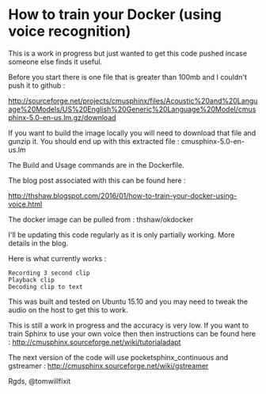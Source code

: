 # How to train your Docker (using voice recognition)

This is a work in progress but just wanted to get this code pushed incase someone else finds it useful.

Before you start there is one file that is greater than 100mb and I couldn't push it to github :

http://sourceforge.net/projects/cmusphinx/files/Acoustic%20and%20Language%20Models/US%20English%20Generic%20Language%20Model/cmusphinx-5.0-en-us.lm.gz/download

If you want to build the image locally you will need to download that file and gunzip it.  You should end up with this extracted file : cmusphinx-5.0-en-us.lm

The Build and Usage commands are in the Dockerfile. 

The blog post associated with this can be found here :

http://thshaw.blogspot.com/2016/01/how-to-train-your-docker-using-voice.html

The docker image can be pulled from : thshaw/okdocker

I'll be updating this code regularly as it is only partially working.  More details in the blog.

Here is what currently works :

```
Recording 3 second clip
Playback clip
Decoding clip to text
```

This was built and tested on Ubuntu 15.10 and you may need to tweak the audio on the host to get this to work.

This is still a work in progress and the accuracy is very low.  If you want to train Sphinx to use your own voice then then instructions can be found here : http://cmusphinx.sourceforge.net/wiki/tutorialadapt

The next version of the code will use pocketsphinx_continuous and gstreamer : http://cmusphinx.sourceforge.net/wiki/gstreamer

Rgds,
@tomwillfixit



